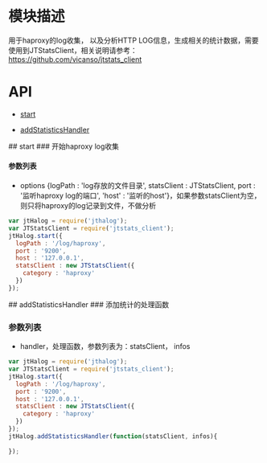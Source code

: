 # 模块描述

用于haproxy的log收集， 以及分析HTTP LOG信息，生成相关的统计数据，需要使用到JTStatsClient，相关说明请参考： https://github.com/vicanso/jtstats_client


# API

- [start](#start)

- [addStatisticsHandler](#addStatisticsHandler)

<a name="start" />
## start
### 开始haproxy log收集

#### 参数列表

- options {logPath : 'log存放的文件目录', statsClient : JTStatsClient, port : '监听haproxy log的端口', 'host' : '监听的host'}，如果参数statsClient为空，则只将haproxy的log记录到文件，不做分析

```js
var jtHalog = require('jthalog');
var JTStatsClient = require('jtstats_client');
jtHalog.start({
  logPath : '/log/haproxy',
  port : '9200',
  host : '127.0.0.1',
  statsClient : new JTStatsClient({
    category : 'haproxy'
  })
});
```


<a name="addStatisticsHandler" />
## addStatisticsHandler
### 添加统计的处理函数

### 参数列表

- handler，处理函数，参数列表为：statsClient， infos

```js
var jtHalog = require('jthalog');
var JTStatsClient = require('jtstats_client');
jtHalog.start({
  logPath : '/log/haproxy',
  port : '9200',
  host : '127.0.0.1',
  statsClient : new JTStatsClient({
    category : 'haproxy'
  })
});
jtHalog.addStatisticsHandler(function(statsClient, infos){
  
});
```